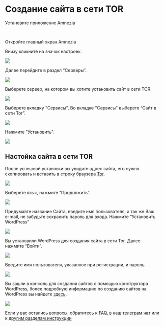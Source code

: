 # Создание сайта в сети TOR

Установите приложение Amnezia

&nbsp;

Откройте главный экран Amnezia

 Внизу кликните на значок настроек.

![](https://raw.githubusercontent.com/amnezia-vpn/amnezia.org-content/master/docs/ru/instructions/23_create_site_tor/img/cst_ru_1.png)

Далее перейдите в раздел “Серверы”.


![](https://raw.githubusercontent.com/amnezia-vpn/amnezia.org-content/master/docs/ru/instructions/23_create_site_tor/img/cst_ru_2.png)

Выберете сервер, на котором вы хотите установить сайт в сети TOR.

![](https://raw.githubusercontent.com/amnezia-vpn/amnezia.org-content/master/docs/ru/instructions/23_create_site_tor/img/cst_ru_3.png)

Выберете вкладку "Сервисы", 
Во вкладке "Сервисы" выберете “Сайт в сети Tor”. 

![](https://raw.githubusercontent.com/amnezia-vpn/amnezia.org-content/master/docs/ru/instructions/23_create_site_tor/img/cst_ru_4.png)

Нажмите "Установить".

![](https://raw.githubusercontent.com/amnezia-vpn/amnezia.org-content/master/docs/ru/instructions/23_create_site_tor/img/cst_ru_5.png)

## Настойка сайта в сети TOR

После успешной установки вы увидите адрес сайта, его нужно скопировать и вставить в строку браузера [Tor].

![](https://raw.githubusercontent.com/amnezia-vpn/amnezia.org-content/master/docs/ru/instructions/23_create_site_tor/img/cst_ru_6.png)

Выберете язык, нажмите “Продолжить”.
  
![](https://raw.githubusercontent.com/amnezia-vpn/amnezia.org-content/master/docs/ru/instructions/23_create_site_tor/img/cst_ru_7.png)

Придумайте название Сайта, введите имя пользователя, а так же Ваш e-mail, не забудьте сохранить пароль для входа.
Нажмите “Установить WordPress”

![](https://raw.githubusercontent.com/amnezia-vpn/amnezia.org-content/master/docs/ru/instructions/23_create_site_tor/img/cst_ru_8.png)

Вы установили WordPress для создания сайта в сети Tor. Далее нажмите “Войти”.

![](https://raw.githubusercontent.com/amnezia-vpn/amnezia.org-content/master/docs/ru/instructions/23_create_site_tor/img/cst_ru_9.png)

Введите имя пользователя, указанное при регистрации, и пароль.

![](https://raw.githubusercontent.com/amnezia-vpn/amnezia.org-content/master/docs/ru/instructions/23_create_site_tor/img/cst_ru_10.png)

Вы зашли в консоль для создания сайтов с помощью конструктора WordPress, более подробную информацию по созданию сайтов на WordPress вы найдете [здесь]. 

![](https://raw.githubusercontent.com/amnezia-vpn/amnezia.org-content/master/docs/ru/instructions/23_create_site_tor/img/cst_ru_11.png)

Если у вас остались вопросы, обратитесь к [FAQ], в наш [телеграм чат] или к [другим разделам инструкции]

[amnezia-site-ext-link]: https://amnezia-web-nx1r.vercel.app
[about-int-link]: /about
[FAQ]: ../faq
[телеграм чат]: https://t.me/amnezia_vpn
[другим разделам инструкции]: ../instructions
[Tor]: https://www.torproject.org/
[здесь]: https://codex.wordpress.org/ 









